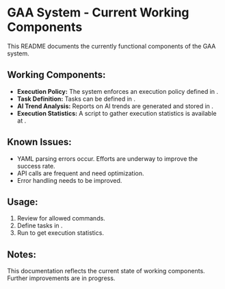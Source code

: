 # GAA System - Current Working Components

This README documents the currently functional components of the GAA system.

## Working Components:

- **Execution Policy:** The system enforces an execution policy defined in .
- **Task Definition:** Tasks can be defined in .
- **AI Trend Analysis:** Reports on AI trends are generated and stored in .
- **Execution Statistics:** A script to gather execution statistics is available at .

## Known Issues:

- YAML parsing errors occur. Efforts are underway to improve the success rate.
- API calls are frequent and need optimization.
- Error handling needs to be improved.

## Usage:

1.  Review  for allowed commands.
2.  Define tasks in .
3.  Run  to get execution statistics.

## Notes:

This documentation reflects the current state of working components. Further improvements are in progress.
